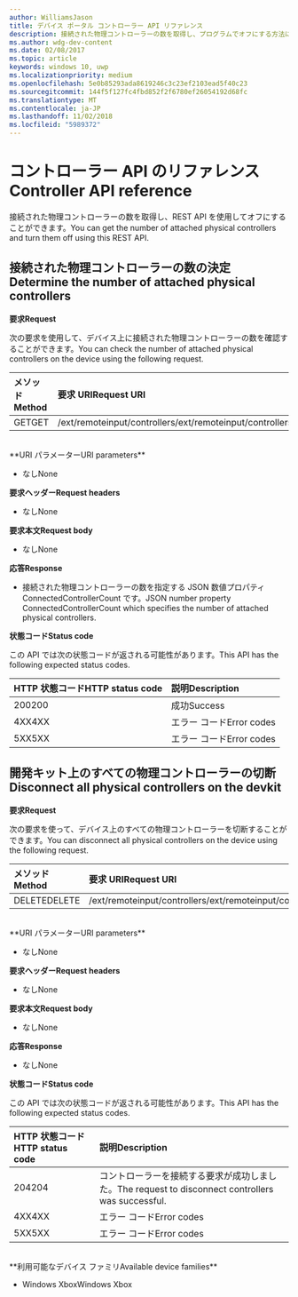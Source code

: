 ```yaml
---
author: WilliamsJason
title: デバイス ポータル コントローラー API リファレンス
description: 接続された物理コントローラーの数を取得し、プログラムでオフにする方法について説明します。
ms.author: wdg-dev-content
ms.date: 02/08/2017
ms.topic: article
keywords: windows 10, uwp
ms.localizationpriority: medium
ms.openlocfilehash: 5e0b85293ada8619246c3c23ef2103ead5f40c23
ms.sourcegitcommit: 144f5f127fc4fbd852f2f6780ef26054192d68fc
ms.translationtype: MT
ms.contentlocale: ja-JP
ms.lasthandoff: 11/02/2018
ms.locfileid: "5989372"
---
```

# <a name="controller-api-reference"></a><span data-ttu-id="1b3f2-104">コントローラー API のリファレンス</span><span class="sxs-lookup"><span data-stu-id="1b3f2-104">Controller API reference</span></span>   
<span data-ttu-id="1b3f2-105">接続された物理コントローラーの数を取得し、REST API を使用してオフにすることができます。</span><span class="sxs-lookup"><span data-stu-id="1b3f2-105">You can get the number of attached physical controllers and turn them off using this REST API.</span></span>

## <a name="determine-the-number-of-attached-physical-controllers"></a><span data-ttu-id="1b3f2-106">接続された物理コントローラーの数の決定</span><span class="sxs-lookup"><span data-stu-id="1b3f2-106">Determine the number of attached physical controllers</span></span>

**<span data-ttu-id="1b3f2-107">要求</span><span class="sxs-lookup"><span data-stu-id="1b3f2-107">Request</span></span>**

<span data-ttu-id="1b3f2-108">次の要求を使用して、デバイス上に接続された物理コントローラーの数を確認することができます。</span><span class="sxs-lookup"><span data-stu-id="1b3f2-108">You can check the number of attached physical controllers on the device using the following request.</span></span>

<span data-ttu-id="1b3f2-109">メソッド</span><span class="sxs-lookup"><span data-stu-id="1b3f2-109">Method</span></span>      | <span data-ttu-id="1b3f2-110">要求 URI</span><span class="sxs-lookup"><span data-stu-id="1b3f2-110">Request URI</span></span>
:------     | :-----
<span data-ttu-id="1b3f2-111">GET</span><span class="sxs-lookup"><span data-stu-id="1b3f2-111">GET</span></span> | <span data-ttu-id="1b3f2-112">/ext/remoteinput/controllers</span><span class="sxs-lookup"><span data-stu-id="1b3f2-112">/ext/remoteinput/controllers</span></span>
<br />
**<span data-ttu-id="1b3f2-113">URI パラメーター</span><span class="sxs-lookup"><span data-stu-id="1b3f2-113">URI parameters</span></span>**

- <span data-ttu-id="1b3f2-114">なし</span><span class="sxs-lookup"><span data-stu-id="1b3f2-114">None</span></span>

**<span data-ttu-id="1b3f2-115">要求ヘッダー</span><span class="sxs-lookup"><span data-stu-id="1b3f2-115">Request headers</span></span>**

- <span data-ttu-id="1b3f2-116">なし</span><span class="sxs-lookup"><span data-stu-id="1b3f2-116">None</span></span>

**<span data-ttu-id="1b3f2-117">要求本文</span><span class="sxs-lookup"><span data-stu-id="1b3f2-117">Request body</span></span>**   

- <span data-ttu-id="1b3f2-118">なし</span><span class="sxs-lookup"><span data-stu-id="1b3f2-118">None</span></span>

**<span data-ttu-id="1b3f2-119">応答</span><span class="sxs-lookup"><span data-stu-id="1b3f2-119">Response</span></span>**   

- <span data-ttu-id="1b3f2-120">接続された物理コントローラーの数を指定する JSON 数値プロパティ ConnectedControllerCount です。</span><span class="sxs-lookup"><span data-stu-id="1b3f2-120">JSON number property ConnectedControllerCount which specifies the number of attached physical controllers.</span></span>

**<span data-ttu-id="1b3f2-121">状態コード</span><span class="sxs-lookup"><span data-stu-id="1b3f2-121">Status code</span></span>**

<span data-ttu-id="1b3f2-122">この API では次の状態コードが返される可能性があります。</span><span class="sxs-lookup"><span data-stu-id="1b3f2-122">This API has the following expected status codes.</span></span>

<span data-ttu-id="1b3f2-123">HTTP 状態コード</span><span class="sxs-lookup"><span data-stu-id="1b3f2-123">HTTP status code</span></span>      | <span data-ttu-id="1b3f2-124">説明</span><span class="sxs-lookup"><span data-stu-id="1b3f2-124">Description</span></span>
:------     | :-----
<span data-ttu-id="1b3f2-125">200</span><span class="sxs-lookup"><span data-stu-id="1b3f2-125">200</span></span> | <span data-ttu-id="1b3f2-126">成功</span><span class="sxs-lookup"><span data-stu-id="1b3f2-126">Success</span></span>
<span data-ttu-id="1b3f2-127">4XX</span><span class="sxs-lookup"><span data-stu-id="1b3f2-127">4XX</span></span> | <span data-ttu-id="1b3f2-128">エラー コード</span><span class="sxs-lookup"><span data-stu-id="1b3f2-128">Error codes</span></span>
<span data-ttu-id="1b3f2-129">5XX</span><span class="sxs-lookup"><span data-stu-id="1b3f2-129">5XX</span></span> | <span data-ttu-id="1b3f2-130">エラー コード</span><span class="sxs-lookup"><span data-stu-id="1b3f2-130">Error codes</span></span>

## <a name="disconnect-all-physical-controllers-on-the-devkit"></a><span data-ttu-id="1b3f2-131">開発キット上のすべての物理コントローラーの切断</span><span class="sxs-lookup"><span data-stu-id="1b3f2-131">Disconnect all physical controllers on the devkit</span></span>

**<span data-ttu-id="1b3f2-132">要求</span><span class="sxs-lookup"><span data-stu-id="1b3f2-132">Request</span></span>**

<span data-ttu-id="1b3f2-133">次の要求を使って、デバイス上のすべての物理コントローラーを切断することができます。</span><span class="sxs-lookup"><span data-stu-id="1b3f2-133">You can disconnect all physical controllers on the device using the following request.</span></span>

<span data-ttu-id="1b3f2-134">メソッド</span><span class="sxs-lookup"><span data-stu-id="1b3f2-134">Method</span></span>      | <span data-ttu-id="1b3f2-135">要求 URI</span><span class="sxs-lookup"><span data-stu-id="1b3f2-135">Request URI</span></span>
:------     | :-----
<span data-ttu-id="1b3f2-136">DELETE</span><span class="sxs-lookup"><span data-stu-id="1b3f2-136">DELETE</span></span> | <span data-ttu-id="1b3f2-137">/ext/remoteinput/controllers</span><span class="sxs-lookup"><span data-stu-id="1b3f2-137">/ext/remoteinput/controllers</span></span>
<br />
**<span data-ttu-id="1b3f2-138">URI パラメーター</span><span class="sxs-lookup"><span data-stu-id="1b3f2-138">URI parameters</span></span>**

- <span data-ttu-id="1b3f2-139">なし</span><span class="sxs-lookup"><span data-stu-id="1b3f2-139">None</span></span>

**<span data-ttu-id="1b3f2-140">要求ヘッダー</span><span class="sxs-lookup"><span data-stu-id="1b3f2-140">Request headers</span></span>**

- <span data-ttu-id="1b3f2-141">なし</span><span class="sxs-lookup"><span data-stu-id="1b3f2-141">None</span></span>

**<span data-ttu-id="1b3f2-142">要求本文</span><span class="sxs-lookup"><span data-stu-id="1b3f2-142">Request body</span></span>**   

- <span data-ttu-id="1b3f2-143">なし</span><span class="sxs-lookup"><span data-stu-id="1b3f2-143">None</span></span>

**<span data-ttu-id="1b3f2-144">応答</span><span class="sxs-lookup"><span data-stu-id="1b3f2-144">Response</span></span>**   

- <span data-ttu-id="1b3f2-145">なし</span><span class="sxs-lookup"><span data-stu-id="1b3f2-145">None</span></span> 

**<span data-ttu-id="1b3f2-146">状態コード</span><span class="sxs-lookup"><span data-stu-id="1b3f2-146">Status code</span></span>**

<span data-ttu-id="1b3f2-147">この API では次の状態コードが返される可能性があります。</span><span class="sxs-lookup"><span data-stu-id="1b3f2-147">This API has the following expected status codes.</span></span>

<span data-ttu-id="1b3f2-148">HTTP 状態コード</span><span class="sxs-lookup"><span data-stu-id="1b3f2-148">HTTP status code</span></span>      | <span data-ttu-id="1b3f2-149">説明</span><span class="sxs-lookup"><span data-stu-id="1b3f2-149">Description</span></span>
:------     | :-----
<span data-ttu-id="1b3f2-150">204</span><span class="sxs-lookup"><span data-stu-id="1b3f2-150">204</span></span> | <span data-ttu-id="1b3f2-151">コントローラーを接続する要求が成功しました。</span><span class="sxs-lookup"><span data-stu-id="1b3f2-151">The request to disconnect controllers was successful.</span></span>
<span data-ttu-id="1b3f2-152">4XX</span><span class="sxs-lookup"><span data-stu-id="1b3f2-152">4XX</span></span> | <span data-ttu-id="1b3f2-153">エラー コード</span><span class="sxs-lookup"><span data-stu-id="1b3f2-153">Error codes</span></span>
<span data-ttu-id="1b3f2-154">5XX</span><span class="sxs-lookup"><span data-stu-id="1b3f2-154">5XX</span></span> | <span data-ttu-id="1b3f2-155">エラー コード</span><span class="sxs-lookup"><span data-stu-id="1b3f2-155">Error codes</span></span>

<br />
**<span data-ttu-id="1b3f2-156">利用可能なデバイス ファミリ</span><span class="sxs-lookup"><span data-stu-id="1b3f2-156">Available device families</span></span>**

* <span data-ttu-id="1b3f2-157">Windows Xbox</span><span class="sxs-lookup"><span data-stu-id="1b3f2-157">Windows Xbox</span></span>
